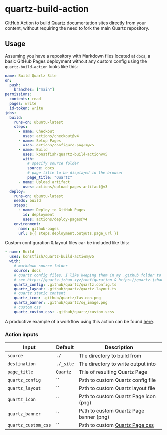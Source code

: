 # quartz-build-action

GitHub Action to build [Quartz](https://quartz.jzhao.xyz/) documentation sites directly from your content, without requiring the need to fork the main Quartz repository.

## Usage

Assuming you have a repository with Markdown files located at `docs`, a basic GitHub Pages deployment without any custom config using the `quartz-build-action` looks like this:

```yaml
name: Build Quartz Site
on:
  push:
    branches: ["main"]
permissions:
  contents: read
  pages: write
  id-token: write
jobs:
  build:
    runs-on: ubuntu-latest
    steps:
      - name: Checkout
        uses: actions/checkout@v4
      - name: Setup Pages
        uses: actions/configure-pages@v5
      - name: Build
        uses: konstfish/quartz-build-action@v5
        with:
          # specify source folder
          source: docs
          # page title to be displayed in the browser
          page_title: "Quartz"
      - name: Upload artifact
        uses: actions/upload-pages-artifact@v3
  deploy:
    runs-on: ubuntu-latest
    needs: build
    steps:
      - name: Deploy to GitHub Pages
        id: deployment
        uses: actions/deploy-pages@v4
    environment:
      name: github-pages
      url: ${{ steps.deployment.outputs.page_url }}
```

Custom configuration & layout files can be included like this:

```yaml
- name: Build
  uses: konstfish/quartz-build-action@v5
  with:
    # markdown source folder
    source: docs
    # quartz config files, I like keeping them in my .github folder to reduce clutter
    # see https://quartz.jzhao.xyz/configuration & https://quartz.jzhao.xyz/layout respectively
    quartz_config: .github/quartz/quartz.config.ts
    quartz_layout: .github/quartz/quartz.layout.ts
    # quartz static content
    quartz_icon: .github/quartz/favicon.png
    quartz_banner: .github/quartz/og_image.png
    # custom css
    quartz_custom_css: .github/quartz/custom.scss
```

A productive example of a workflow using this action can be found [here](https://github.com/konstfish/shoal/blob/main/.github/workflows/publish_blog.yaml).

### Action inputs

| Input               | Default   | Description                                                                                             |
| ------------------- | --------- | ------------------------------------------------------------------------------------------------------- |
| `source`            | `./`      | The directory to build from                                                                             |
| `destination`       | `./_site` | The directory to write output into                                                                      |
| `page_title`        | `Quartz`  | Title of resulting Quartz Page                                                                          |
| `quartz_config`     | ``        | Path to custom Quartz config file                                                                       |
| `quartz_layout`     | ``        | Path to custom Quartz layout file                                                                       |
| `quartz_icon`       | ``        | Path to custom Quartz Page icon (png)                                                                   |
| `quartz_banner`     | ``        | Path to custom Quartz Page banner (png)                                                                 |
| `quartz_custom_css` | ``        | Path to custom [Quartz Page css](https://github.com/jackyzha0/quartz/blob/v4/quartz/styles/custom.scss) |
